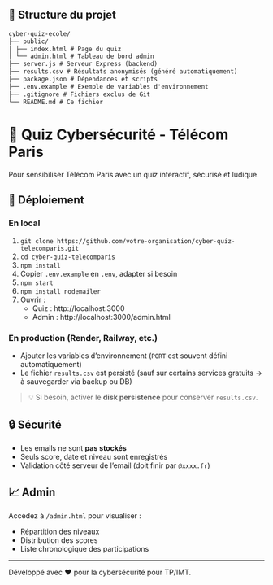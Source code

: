 ## 📁 Structure du projet

```markdown
cyber-quiz-ecole/
├── public/
│ ├── index.html # Page du quiz
│ └── admin.html # Tableau de bord admin
├── server.js # Serveur Express (backend)
├── results.csv # Résultats anonymisés (généré automatiquement)
├── package.json # Dépendances et scripts
├── .env.example # Exemple de variables d'environnement
├── .gitignore # Fichiers exclus de Git
└── README.md # Ce fichier
```



# 🔐 Quiz Cybersécurité - Télécom Paris

Pour sensibiliser Télécom Paris avec un quiz interactif, sécurisé et ludique.

## 🚀 Déploiement

### En local
1. `git clone https://github.com/votre-organisation/cyber-quiz-telecomparis.git`
2. `cd cyber-quiz-telecomparis`
3. `npm install`
4. Copier `.env.example` en `.env`, adapter si besoin
5. `npm start`
6. `npm install nodemailer`
7. Ouvrir :
   - Quiz : http://localhost:3000
   - Admin : http://localhost:3000/admin.html

### En production (Render, Railway, etc.)
- Ajouter les variables d’environnement (`PORT` est souvent défini automatiquement)
- Le fichier `results.csv` est persisté (sauf sur certains services gratuits → à sauvegarder via backup ou DB)

> 💡 Si besoin, activer le **disk persistence** pour conserver `results.csv`.

## 🔒 Sécurité
- Les emails ne sont **pas stockés**
- Seuls score, date et niveau sont enregistrés
- Validation côté serveur de l’email (doit finir par `@xxxx.fr`)

## 📈 Admin
Accédez à `/admin.html` pour visualiser :
- Répartition des niveaux
- Distribution des scores
- Liste chronologique des participations

---

Développé avec ❤️ pour la cybersécurité pour TP/IMT.
